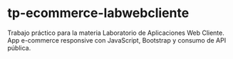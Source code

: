 # tp-ecommerce-labwebcliente
Trabajo práctico para la materia Laboratorio de Aplicaciones Web Cliente. App e-commerce responsive con JavaScript, Bootstrap y consumo de API pública.
